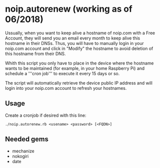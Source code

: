 noip.autorenew (working as of 06/2018)
====================================

Ussually, when you want to keep alive a hostname of noip.com with a Free Account, they will send you an email every month
to keep alive this hostname in their DNSs. Thus, you will have to manually login in your noip.com account and click in
"Modify" the hostname to avoid deletion of this hostname from their DNS.

Whith this script you only have to place in the device where the hostname wants to be maintained (for example, in your
home Raspberry Pi) and schedule a '''cron job''' to execute it every 15 days or so.

The script will automatically retrieve the device public IP address and will login into your noip.com account to 
refresh your hostnames.


Usage
-----

Create a cronjob if desired with this line: 

`./noip.autorenew.rb <usename> <password> [<FQDN>]`


Needed gems
-----------

- mechanize
- nokogiri
- date
